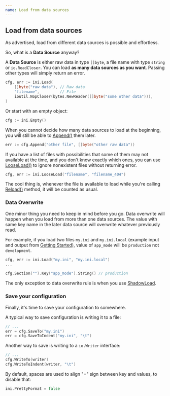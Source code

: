 ```yaml
---
name: Load from data sources
---
```


## Load from data sources

As advertised, load from different data sources is possible and effortless.

So, what is a **Data Source** anyway? 

A **Data Source** is either raw data in type `[]byte`, a file name with type `string` or `io.ReadCloser`. You can load **as many data sources as you want**. Passing other types will simply return an error.

```go
cfg, err := ini.Load(
    []byte("raw data"), // Raw data
    "filename",         // File
    ioutil.NopCloser(bytes.NewReader([]byte("some other data"))),
)
```

Or start with an empty object:

```go
cfg := ini.Empty()
```

When you cannot decide how many data sources to load at the beginning, you will still be able to [Append()](https://gowalker.org/gopkg.in/ini.v1#File_Append) them later.

```go
err := cfg.Append("other file", []byte("other raw data"))
```

If you have a list of files with possibilities that some of them may not available at the time, and you don't know exactly which ones, you can use [LooseLoad()](https://gowalker.org/gopkg.in/ini.v1#LooseLoad) to ignore nonexistent files without returning error.

```go
cfg, err := ini.LooseLoad("filename", "filename_404")
```

The cool thing is, whenever the file is available to load while you're calling [Reload()](https://gowalker.org/gopkg.in/ini.v1#File_Reload) method, it will be counted as usual.

### Data Overwrite

One minor thing you need to keep in mind before you go. Data overwrite will happen when you load from more than one data sources. The value with same key name in the later data source will overwrite whatever previously read.

For example, if you load two files `my.ini` and `my.ini.local` (example input and output from [<i class="far fa-file-alt"></i> Getting Started](../intro/getting_started)), value of `app_mode` will be `production` not `development`.

```go
cfg, err := ini.Load("my.ini", "my.ini.local")
...

cfg.Section("").Key("app_mode").String() // production
```

The only exception to data overwrite rule is when you use [ShadowLoad](./work_with_keys#same-key-with-multiple-values).

### Save your configuration

Finally, it's time to save your configuration to somewhere.

A typical way to save configuration is writing it to a file:

```go
// ...
err = cfg.SaveTo("my.ini")
err = cfg.SaveToIndent("my.ini", "\t")
```

Another way to save is writing to a `io.Writer` interface:

```go
// ...
cfg.WriteTo(writer)
cfg.WriteToIndent(writer, "\t")
```

By default, spaces are used to align "=" sign between key and values, to disable that:

```go
ini.PrettyFormat = false
```
